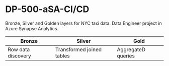 # DP-500-aSA-CI/CD
Bronze, Silver and Golden layers for NYC taxi data.
Data Engineer project in Azure Synapse Analytics.

|Bronze|Silver|Gold|
|----|-----|-------|
|Row data discovery |Transformed joined tables|AggregateD queries| 
